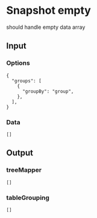 # Snapshot empty

should handle empty data array

## Input

### Options
```json5
{
  "groups": [
    {
      "groupBy": "group",
    },
  ],
}
```

### Data
```json5
[]
```

## Output

### treeMapper
```json5
[]
```

### tableGrouping
```json5
[]
```